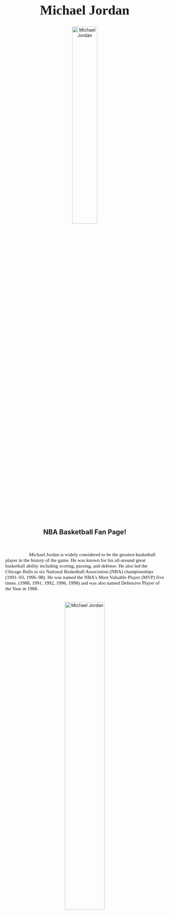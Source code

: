 <h1 style="font-family:Brush Script MT; font-size:300%;" align="center" > <b> Michael Jordan</b></h1>

<div align="center">
    <img    src="https://imagesvc.meredithcorp.io/v3/mm/image?url=https%3A%2F%2Fstatic.onecms.io%2Fwp-content%2Fuploads%2Fsites%2F20%2F2020%2F03%2F31%2Fmichael-jordan.jpg&q=85"
            title="Michael Jordan"
            width="40%"
            height="40%" 
            />
</div>

<h2 align="center" >NBA Basketball Fan Page!</h2>

<br>

<p style = "text-indent: 2cm; font-family: Comic Sans MS; font-size:110%">
 Michael Jordan is widely considered to be the greatest basketball player in the history of the game. He was known for his all-around great basketball ability including scoring, passing, and defense.
 He also led the Chicago Bulls to six National Basketball Association (NBA) championships (1991–93, 1996–98). He was named the NBA's Most Valuable Player (MVP) five times. (1988, 1991, 1992, 1996, 1998) and was also named Defensive Player of the Year in 1988.
</p>

<br>

<div align="center">
    <img    src="https://www.gannett-cdn.com/presto/2020/04/18/USAT/3e1e4c41-d6c9-4bb9-ac58-d47c6382ff49-jordan-1991.JPG?width=660&height=439&fit=crop&format=pjpg&auto=webp"
            title="Michael Jordan"
            width="50%"
            height="50%" 
            />
<p style = "text-indent: 2cm; font-family: Comic Sans MS; font-size:110% 
 Fun facts about Michael Jordan,1. In Six Finals Series, He Averaged 33.6 PPG and Won Every Series.He is the Only Player to Win the Scoring Title and DPOTY in the Same Season.He Won a League Best 10 Scoring Titles.He is the Only Athlete Who is a Billionaire.He Once Recorded 10 Triple Doubles in 11 Games.He Donated His First Year Wizards Salary to 9/11 Relief Efforts.He Holds the Record for Career Regular Season and Playoff Scoring Average.
<img src=
    </p>
</div>

<br>


<table>
    <tr>
        <th>Name</th>
        <td>Michael Jordan</td>
    </tr>
    <tr>
        <th>Age</th>
        <td>58</td>
    </tr>
    <tr>
        <th>Birthday</th>
        <td>17th February</td>
    </tr>
        <tr>
        <th>Nationality</th>
        <td>American</td>
    </tr>
    <tr>
        <th>instagram</th>
        <td>@jumpman23</td>
    </tr>
    <tr>
        <th>rings earned/th>
        <td>6</td>
    </tr>
    <tr>
        <th>championships</th>
        <td>6</td>
    </tr>
    <tr>
        <th>NBA seasons played</th>
        <td><a href=>15</a></td>
    </tr>
</table>


<br><br>

<p>
    <i>Made by: <u>Ricardo Andres Farinaccin</u> on December 2, 2021</i>
</p>
